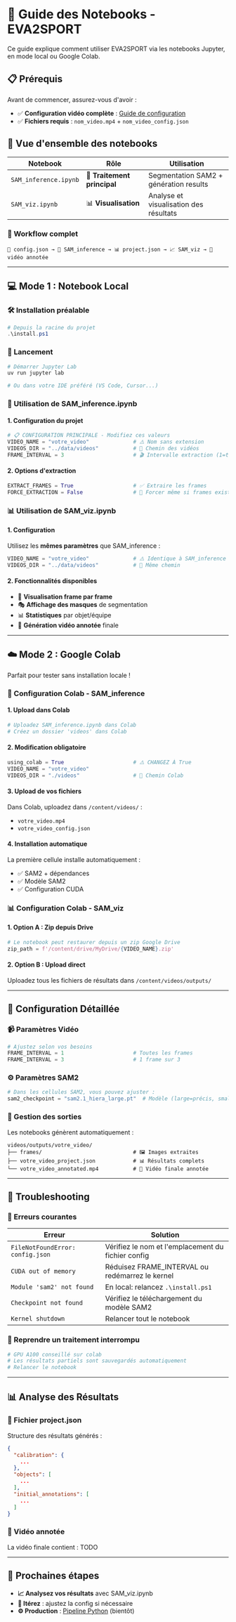 # 📔 Guide des Notebooks - EVA2SPORT

Ce guide explique comment utiliser EVA2SPORT via les notebooks Jupyter, en mode local ou Google Colab.

## 📋 Prérequis

Avant de commencer, assurez-vous d'avoir :
- ✅ **Configuration vidéo complète** : [Guide de configuration](../data/README.md)
- ✅ **Fichiers requis** : `nom_video.mp4` + `nom_video_config.json`

## 🎯 Vue d'ensemble des notebooks

| Notebook | Rôle | Utilisation |
|----------|------|-------------|
| `SAM_inference.ipynb` | 🚀 **Traitement principal** | Segmentation SAM2 + génération results |
| `SAM_viz.ipynb` | 📊 **Visualisation** | Analyse et visualisation des résultats |

### 🔄 Workflow complet
```
📄 config.json → 🚀 SAM_inference → 📊 project.json → 📈 SAM_viz → 🎥 vidéo annotée
```

---

## 💻 Mode 1 : Notebook Local

### 🛠️ Installation préalable
```powershell
# Depuis la racine du projet
.\install.ps1
```

### 🚀 Lancement
```powershell
# Démarrer Jupyter Lab
uv run jupyter lab

# Ou dans votre IDE préféré (VS Code, Cursor...)
```

### 📝 Utilisation de SAM_inference.ipynb

#### 1. **Configuration du projet**
```python
# 📋 CONFIGURATION PRINCIPALE - Modifiez ces valeurs
VIDEO_NAME = "votre_video"              # ⚠️ Nom sans extension
VIDEOS_DIR = "../data/videos"           # 📁 Chemin des vidéos
FRAME_INTERVAL = 3                      # 🎬 Intervalle extraction (1=toutes, 3=1 sur 3)
```

#### 2. **Options d'extraction**
```python
EXTRACT_FRAMES = True                   # ✅ Extraire les frames
FORCE_EXTRACTION = False                # 🔄 Forcer même si frames existent
```


### 📊 Utilisation de SAM_viz.ipynb

#### 1. **Configuration**
Utilisez les **mêmes paramètres** que SAM_inference :
```python
VIDEO_NAME = "votre_video"              # ⚠️ Identique à SAM_inference
VIDEOS_DIR = "../data/videos"           # 📁 Même chemin
```

#### 2. **Fonctionnalités disponibles**
- 🎥 **Visualisation frame par frame**
- 🎭 **Affichage des masques** de segmentation  
- 📊 **Statistiques** par objet/équipe
- 🎨 **Génération vidéo annotée** finale

---

## ☁️ Mode 2 : Google Colab

Parfait pour tester sans installation locale !

### 🚀 Configuration Colab - SAM_inference

#### 1. **Upload dans Colab**
```python
# Uploadez SAM_inference.ipynb dans Colab
# Créez un dossier 'videos' dans Colab
```

#### 2. **Modification obligatoire**
```python
using_colab = True                      # ⚠️ CHANGEZ À True
VIDEO_NAME = "votre_video"
VIDEOS_DIR = "./videos"                 # 📁 Chemin Colab
```

#### 3. **Upload de vos fichiers**
Dans Colab, uploadez dans `/content/videos/` :
- `votre_video.mp4`
- `votre_video_config.json`

#### 4. **Installation automatique**
La première cellule installe automatiquement :
- ✅ SAM2 + dépendances
- ✅ Modèle SAM2
- ✅ Configuration CUDA

### 📊 Configuration Colab - SAM_viz

#### 1. **Option A : Zip depuis Drive**
```python
# Le notebook peut restaurer depuis un zip Google Drive
zip_path = f'/content/drive/MyDrive/{VIDEO_NAME}.zip'
```

#### 2. **Option B : Upload direct**
Uploadez tous les fichiers de résultats dans `/content/videos/outputs/`


---

## 🎯 Configuration Détaillée

### 📹 Paramètres Vidéo

```python
# Ajustez selon vos besoins
FRAME_INTERVAL = 1                      # Toutes les frames 
FRAME_INTERVAL = 3                      # 1 frame sur 3  
```

### ⚙️ Paramètres SAM2

```python
# Dans les cellules SAM2, vous pouvez ajuster :
sam2_checkpoint = "sam2.1_hiera_large.pt"  # Modèle (large=précis, small=rapide)
```

### 💾 Gestion des sorties

Les notebooks génèrent automatiquement :
```
videos/outputs/votre_video/
├── frames/                             # 🖼️ Images extraites
├── votre_video_project.json            # 📊 Résultats complets
└── votre_video_annotated.mp4           # 🎥 Vidéo finale annotée
```

---

## 🔧 Troubleshooting

### 🚨 Erreurs courantes

| Erreur | Solution |
|--------|----------|
| `FileNotFoundError: config.json` | Vérifiez le nom et l'emplacement du fichier config |
| `CUDA out of memory` | Réduisez FRAME_INTERVAL ou redémarrez le kernel |
| `Module 'sam2' not found` | En local: relancez `.\install.ps1` |
| `Checkpoint not found` | Vérifiez le téléchargement du modèle SAM2 |
| `Kernel shutdown` | Relancer tout le notebook |


### 🔄 Reprendre un traitement interrompu

```python
# GPU A100 conseillé sur colab
# Les résultats partiels sont sauvegardés automatiquement
# Relancer le notebook

```

---

## 📊 Analyse des Résultats

### 📄 Fichier project.json

Structure des résultats générés :
```json
{
  "calibration": {
    ...
  },
  "objects": [
    ...
  ],
  "initial_annotations": [
    ...
  ]
}
```

### 🎥 Vidéo annotée

La vidéo finale contient :
TODO

---

## 🚀 Prochaines étapes

- **📈 Analysez vos résultats** avec SAM_viz.ipynb
- **🔄 Itérez** : ajustez la config si nécessaire  
- **⚙️ Production** : [Pipeline Python](../README.md#mode-3--pipeline-python-bientôt) (bientôt)